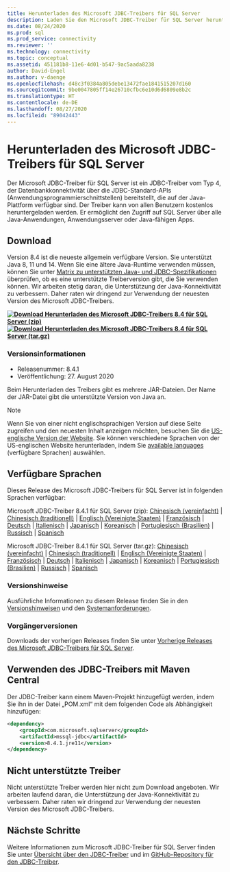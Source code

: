 ```yaml
---
title: Herunterladen des Microsoft JDBC-Treibers für SQL Server
description: Laden Sie den Microsoft JDBC-Treiber für SQL Server herunter, um Java-Anwendungen zu entwickeln, die eine Verbindung mit SQL Server und Azure SQL-Datenbank herstellen.
ms.date: 08/24/2020
ms.prod: sql
ms.prod_service: connectivity
ms.reviewer: ''
ms.technology: connectivity
ms.topic: conceptual
ms.assetid: 451181b8-11e6-4d01-b547-9ac5aada8238
author: David-Engel
ms.author: v-daenge
ms.openlocfilehash: d48c3f0384a805debe13472fae1841515207d160
ms.sourcegitcommit: 9be0047805ff14e26710cfbc6e10d6d6809e8b2c
ms.translationtype: HT
ms.contentlocale: de-DE
ms.lasthandoff: 08/27/2020
ms.locfileid: "89042443"
---
```

# <a name="download-microsoft-jdbc-driver-for-sql-server"></a>Herunterladen des Microsoft JDBC-Treibers für SQL Server

Der Microsoft JDBC-Treiber für SQL Server ist ein JDBC-Treiber vom Typ 4, der Datenbankkonnektivität über die JDBC-Standard-APIs (Anwendungsprogrammierschnittstellen) bereitstellt, die auf der Java-Plattform verfügbar sind. Der Treiber kann von allen Benutzern kostenlos heruntergeladen werden. Er ermöglicht den Zugriff auf SQL Server über alle Java-Anwendungen, Anwendungsserver oder Java-fähigen Apps.

## <a name="download"></a>Download

Version 8.4 ist die neueste allgemein verfügbare Version. Sie unterstützt Java 8, 11 und 14. Wenn Sie eine ältere Java-Runtime verwenden müssen, können Sie unter [Matrix zu unterstützten Java- und JDBC-Spezifikationen](microsoft-jdbc-driver-for-sql-server-support-matrix.md#java-and-jdbc-specification-support) überprüfen, ob es eine unterstützte Treiberversion gibt, die Sie verwenden können. Wir arbeiten stetig daran, die Unterstützung der Java-Konnektivität zu verbessern. Daher raten wir dringend zur Verwendung der neuesten Version des Microsoft JDBC-Treibers.

**[![Download](../../ssms/media/download-icon.png) Herunterladen des Microsoft JDBC-Treibers 8.4 für SQL Server (zip)](https://go.microsoft.com/fwlink/?linkid=2137600)**  
**[![Download](../../ssms/media/download-icon.png) Herunterladen des Microsoft JDBC-Treibers 8.4 für SQL Server (tar.gz)](https://go.microsoft.com/fwlink/?linkid=2137502)**  

### <a name="version-information"></a>Versionsinformationen

- Releasenummer: 8.4.1
- Veröffentlichung: 27. August 2020

Beim Herunterladen des Treibers gibt es mehrere JAR-Dateien. Der Name der JAR-Datei gibt die unterstützte Version von Java an.

> [!Note]
> Wenn Sie von einer nicht englischsprachigen Version auf diese Seite zugreifen und den neuesten Inhalt anzeigen möchten, besuchen Sie die [US-englische Version der Website](https://aka.ms/downloadmssqljdbcenglish). Sie können verschiedene Sprachen von der US-englischen Website herunterladen, indem Sie [available languages](#available-languages) (verfügbare Sprachen) auswählen.

## <a name="available-languages"></a>Verfügbare Sprachen

Dieses Release des Microsoft JDBC-Treibers für SQL Server ist in folgenden Sprachen verfügbar:

Microsoft JDBC-Treiber 8.4.1 für SQL Server (zip): [Chinesisch (vereinfacht)](https://go.microsoft.com/fwlink/?linkid=2137600&clcid=0x804) | [Chinesisch (traditionell)](https://go.microsoft.com/fwlink/?linkid=2137600&clcid=0x404) | [Englisch (Vereinigte Staaten)](https://go.microsoft.com/fwlink/?linkid=2137600&clcid=0x409) | [Französisch](https://go.microsoft.com/fwlink/?linkid=2137600&clcid=0x40c) | [Deutsch](https://go.microsoft.com/fwlink/?linkid=2137600&clcid=0x407) | [Italienisch](https://go.microsoft.com/fwlink/?linkid=2137600&clcid=0x410) | [Japanisch](https://go.microsoft.com/fwlink/?linkid=2137600&clcid=0x411) | [Koreanisch](https://go.microsoft.com/fwlink/?linkid=2137600&clcid=0x412) | [Portugiesisch (Brasilien)](https://go.microsoft.com/fwlink/?linkid=2137600&clcid=0x416) | [Russisch](https://go.microsoft.com/fwlink/?linkid=2137600&clcid=0x419) | [Spanisch](https://go.microsoft.com/fwlink/?linkid=2137600&clcid=0x40a)

Microsoft JDBC-Treiber 8.4.1 für SQL Server (tar.gz): [Chinesisch (vereinfacht)](https://go.microsoft.com/fwlink/?linkid=2137502&clcid=0x804) | [Chinesisch (traditionell)](https://go.microsoft.com/fwlink/?linkid=2137502&clcid=0x404) | [Englisch (Vereinigte Staaten)](https://go.microsoft.com/fwlink/?linkid=2137502&clcid=0x409) | [Französisch](https://go.microsoft.com/fwlink/?linkid=2137502&clcid=0x40c) | [Deutsch](https://go.microsoft.com/fwlink/?linkid=2137502&clcid=0x407) | [Italienisch](https://go.microsoft.com/fwlink/?linkid=2137502&clcid=0x410) | [Japanisch](https://go.microsoft.com/fwlink/?linkid=2137502&clcid=0x411) | [Koreanisch](https://go.microsoft.com/fwlink/?linkid=2137502&clcid=0x412) | [Portugiesisch (Brasilien)](https://go.microsoft.com/fwlink/?linkid=2137502&clcid=0x416) | [Russisch](https://go.microsoft.com/fwlink/?linkid=2137502&clcid=0x419) | [Spanisch](https://go.microsoft.com/fwlink/?linkid=2137502&clcid=0x40a)

### <a name="release-notes"></a>Versionshinweise

Ausführliche Informationen zu diesem Release finden Sie in den [Versionshinweisen](release-notes-for-the-jdbc-driver.md) und den [Systemanforderungen](system-requirements-for-the-jdbc-driver.md).

### <a name="previous-releases"></a>Vorgängerversionen

Downloads der vorherigen Releases finden Sie unter [Vorherige Releases des Microsoft JDBC-Treibers für SQL Server](release-notes-for-the-jdbc-driver.md#previous-releases).

## <a name="using-the-jdbc-driver-with-maven-central"></a>Verwenden des JDBC-Treibers mit Maven Central

Der JDBC-Treiber kann einem Maven-Projekt hinzugefügt werden, indem Sie ihn in der Datei „POM.xml“ mit dem folgenden Code als Abhängigkeit hinzufügen:

```xml
<dependency>
    <groupId>com.microsoft.sqlserver</groupId>
    <artifactId>mssql-jdbc</artifactId>
    <version>8.4.1.jre11</version>
</dependency>
```  

## <a name="unsupported-drivers"></a>Nicht unterstützte Treiber

Nicht unterstützte Treiber werden hier nicht zum Download angeboten. Wir arbeiten laufend daran, die Unterstützung der Java-Konnektivität zu verbessern. Daher raten wir dringend zur Verwendung der neuesten Version des Microsoft JDBC-Treibers.  
  
## <a name="next-steps"></a>Nächste Schritte

Weitere Informationen zum Microsoft JDBC-Treiber für SQL Server finden Sie unter [Übersicht über den JDBC-Treiber](overview-of-the-jdbc-driver.md) und im [GitHub-Repository für den JDBC-Treiber](https://github.com/microsoft/mssql-jdbc/blob/dev/README.md).

